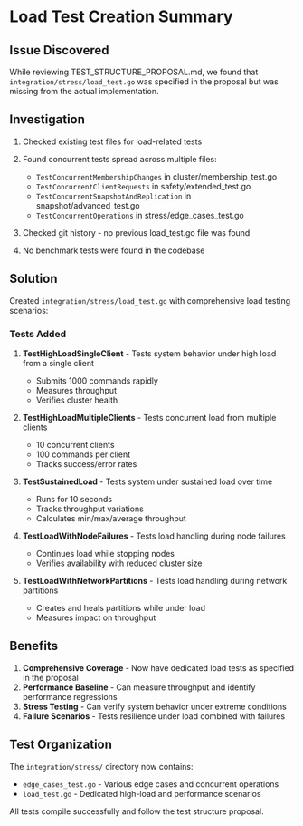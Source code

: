 # Load Test Creation Summary

## Issue Discovered
While reviewing TEST_STRUCTURE_PROPOSAL.md, we found that `integration/stress/load_test.go` was specified in the proposal but was missing from the actual implementation.

## Investigation
1. Checked existing test files for load-related tests
2. Found concurrent tests spread across multiple files:
   - `TestConcurrentMembershipChanges` in cluster/membership_test.go
   - `TestConcurrentClientRequests` in safety/extended_test.go  
   - `TestConcurrentSnapshotAndReplication` in snapshot/advanced_test.go
   - `TestConcurrentOperations` in stress/edge_cases_test.go

3. Checked git history - no previous load_test.go file was found
4. No benchmark tests were found in the codebase

## Solution
Created `integration/stress/load_test.go` with comprehensive load testing scenarios:

### Tests Added
1. **TestHighLoadSingleClient** - Tests system behavior under high load from a single client
   - Submits 1000 commands rapidly
   - Measures throughput
   - Verifies cluster health

2. **TestHighLoadMultipleClients** - Tests concurrent load from multiple clients
   - 10 concurrent clients
   - 100 commands per client
   - Tracks success/error rates

3. **TestSustainedLoad** - Tests system under sustained load over time
   - Runs for 10 seconds
   - Tracks throughput variations
   - Calculates min/max/average throughput

4. **TestLoadWithNodeFailures** - Tests load handling during node failures
   - Continues load while stopping nodes
   - Verifies availability with reduced cluster size

5. **TestLoadWithNetworkPartitions** - Tests load handling during network partitions
   - Creates and heals partitions while under load
   - Measures impact on throughput

## Benefits
1. **Comprehensive Coverage** - Now have dedicated load tests as specified in the proposal
2. **Performance Baseline** - Can measure throughput and identify performance regressions
3. **Stress Testing** - Can verify system behavior under extreme conditions
4. **Failure Scenarios** - Tests resilience under load combined with failures

## Test Organization
The `integration/stress/` directory now contains:
- `edge_cases_test.go` - Various edge cases and concurrent operations
- `load_test.go` - Dedicated high-load and performance scenarios

All tests compile successfully and follow the test structure proposal.